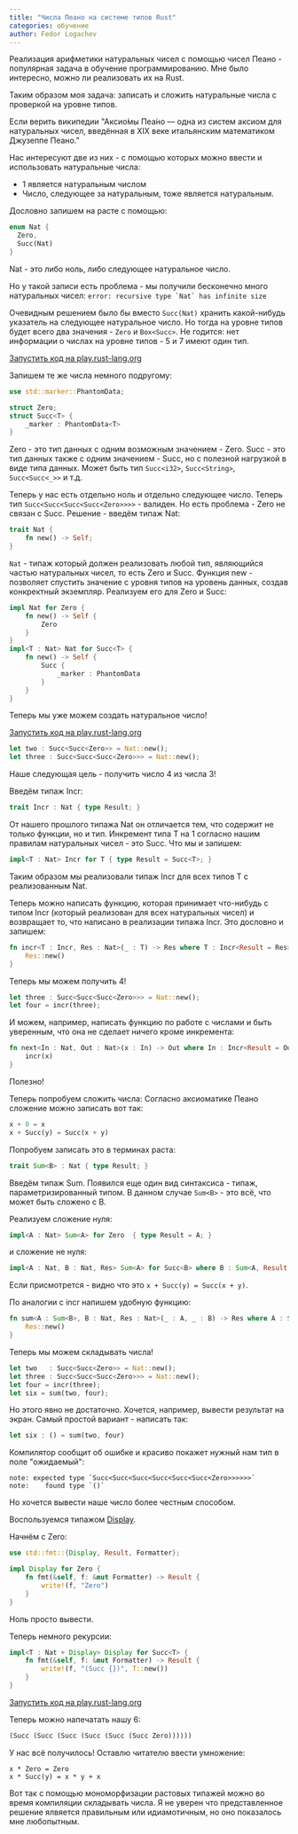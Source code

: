 ```yaml
---
title: "Числа Пеано на системе типов Rust"
categories: обучение
author: Fedor Logachev
---
```


Реализация арифметики натуральных чисел с помощью чисел Пеано - популярная задача в обучение программированию. Мне было интересно, можно ли реализовать их на Rust.

Таким образом моя задача: записать и сложить натуральные числа с проверкой на уровне типов.

Если верить википедии "Аксио́мы Пеа́но — одна из систем аксиом для натуральных чисел, введённая в XIX веке итальянским математиком Джузеппе Пеано." 
 
Нас интересуют две из них - с помощью которых можно ввести и использовать натуральные числа:
* 1 является натуральным числом
* Число, следующее за натуральным, тоже является натуральным.

Дословно запишем на расте с помощью:
```rust
enum Nat { 
  Zero,
  Succ(Nat)
}
```

Nat - это либо ноль, либо следующее натуральное число.

<cut/>

Но у такой записи есть проблема - мы получили бесконечно много натуральных чисел: 
```error: recursive type `Nat` has infinite size```

Очевидным решением было бы вместо ```Succ(Nat)``` хранить какой-нибудь указатель на следующее натуральное число. 
Но тогда на уровне типов будет всего два значения - ```Zero``` и ```Box<Succ>```. Не годится: нет информации о числах на уровне типов - 5 и 7 имеют один тип. 

[Запустить код на play.rust-lang.org](https://is.gd/n7Bjiw)

Запишем те же числа немного подругому:
```rust
use std::marker::PhantomData;

struct Zero;
struct Succ<T> {
    _marker : PhantomData<T>
}
```
Zero - это тип данных с одним возможным значением - Zero.
Succ - это тип данных также с одним значением - Succ, но с полезной нагрузкой в виде типа данных. Может быть тип ```Succ<i32>```, ```Succ<String>```, ```Succ<Succ<_>>``` и т.д.

Теперь у нас есть отдельно ноль и отдельно следующее число. Теперь тип ```Succ<Succ<Succ<Succ<Zero>>>>``` - валиден.
Но есть проблема - Zero не связан c Succ. 
Решение - введём типаж Nat:

```rust
trait Nat {
    fn new() -> Self;
}
```
```Nat``` - типаж который должен реализовать любой тип, являющийся частью натуральных чисел, то есть Zero и Succ.
Функция new - позволяет спустить значение с уровня типов на уровень данных, создав конкректный экземпляр.
Реализуем его для Zero и Succ: 

```rust
impl Nat for Zero {
    fn new() -> Self {
        Zero
    }
}
impl<T : Nat> Nat for Succ<T> {
    fn new() -> Self {
        Succ {
            _marker : PhantomData
        }
    }
}
```

Теперь мы уже можем создать натуральное число! 

[Запустить код на play.rust-lang.org](https://is.gd/eNYw2D)

```rust
let two : Succ<Succ<Zero>> = Nat::new();
let three : Succ<Succ<Succ<Zero>>> = Nat::new();
```

Наше следующая цель - получить число 4 из числа 3!  

Введём типаж Incr:
```rust
trait Incr : Nat { type Result; }
```
От нашего прошлого типажа Nat он отличается тем, что содержит не только функции, но и тип. 
Инкремент типа T на 1 согласно нашим правилам натуральных чисел - это Succ<T>. Что мы и запишем:
```rust
impl<T : Nat> Incr for T { type Result = Succ<T>; }
```
Таким образом мы реализовали типаж Incr для всех типов T с реализованным Nat.

Теперь можно написать функцию, которая принимает что-нибудь с типом Incr (который реализован для всех натуральных чисел) и возвращает то, что написано в реализации типажа Incr.
Это дословно и запишем:
```rust
fn incr<T : Incr, Res : Nat>(_ : T) -> Res where T : Incr<Result = Res> {
    Res::new()
}
```
Теперь мы можем получить 4! 
```rust
let three : Succ<Succ<Succ<Zero>>> = Nat::new();
let four = incr(three);
```
И можем, например, написать функцию по работе с числами и быть уверенным, что она не сделает ничего кроме инкремента:
```rust
fn next<In : Nat, Out : Nat>(x : In) -> Out where In : Incr<Result = Out> {
    incr(x)
}
```
Полезно! 


Теперь попробуем сложить числа:
Согласно аксиоматике Пеано сложение можно записать вот так: 
```rust
x + 0 = x
x + Succ(y) = Succ(x + y)
```

Попробуем записать это в терминах раста:
```rust
trait Sum<B> : Nat { type Result; }
```
Введём типаж Sum. Появился еще один вид синтаксиса - типаж, параметризированный типом. В данном случае  ```Sum<B>``` - это всё, что может быть сложено с B.

Реализуем сложение нуля: 
```rust
impl<A : Nat> Sum<A> for Zero  { type Result = A; }
```
и сложение не нуля: 
```rust
impl<A : Nat, B : Nat, Res> Sum<A> for Succ<B> where B : Sum<A, Result = Res> { type Result = Succ<Res>; }
```
Если присмотрется - видно что это ``` x + Succ(y) = Succ(x + y) ```.


По аналогии с incr напишем удобную функцию: 
```rust
fn sum<A : Sum<B>, B : Nat, Res : Nat>(_ : A, _ : B) -> Res where A : Sum<B, Result = Res> {
    Res::new()
}
```

Теперь мы можем складывать числа! 
```rust
let two   : Succ<Succ<Zero>> = Nat::new();
let three : Succ<Succ<Succ<Zero>>> = Nat::new();
let four = incr(three);
let six = sum(two, four);
```

Но этого явно не достаточно. 
Хочется, например, вывести результат на экран. 
Самый простой вариант - написать так: 
```rust
let six : () = sum(two, four)
``` 
Компилятор сообщит об ошибке и красиво покажет нужный нам тип в поле "ожидаемый":
```
note: expected type `Succ<Succ<Succ<Succ<Succ<Succ<Zero>>>>>>`
note:    found type `()`
```
Но хочется вывести наше число более честным способом.

Воспользуемся типажом [Display](https://doc.rust-lang.org/std/fmt/trait.Display.html).  
 
Начнём с Zero: 

```rust
use std::fmt::{Display, Result, Formatter};

impl Display for Zero {
    fn fmt(&self, f: &mut Formatter) -> Result {
        write!(f, "Zero")
    }
}
```
Ноль просто вывести. 

Теперь немного рекурсии: 
```rust
impl<T : Nat + Display> Display for Succ<T> {
    fn fmt(&self, f: &mut Formatter) -> Result {
        write!(f, "(Succ {})", T::new())
    }
}
```

[Запустить код на play.rust-lang.org](https://is.gd/KXeeUq)

Теперь можно напечатать нашу 6: 
```rust
(Succ (Succ (Succ (Succ (Succ (Succ Zero))))))
```

У нас всё получилось! 
Оставлю читателю ввести умножение:
```
x * Zero = Zero
x * Succ(y) = x * y + x
```

Вот так с помощью мономорфизации растовых типажей можно во время компиляции складывать числа. Я не уверен что представленное решение ялвяется правильным или идиамотичным, но оно показалось мне любопытным.
